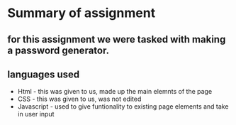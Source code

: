 # Summary of assignment

## for this assignment we were tasked with making a password generator. 

## languages used
- Html - this was given to us, made up the main elemnts of the page
- CSS - this was given to us, was not edited
- Javascript - used to give funtionality to existing page elements and take in user input
